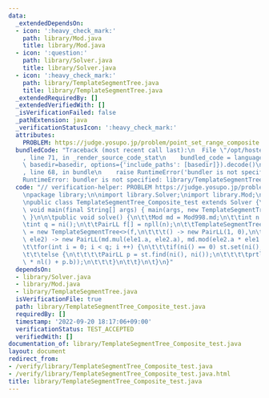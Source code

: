 ```yaml
---
data:
  _extendedDependsOn:
  - icon: ':heavy_check_mark:'
    path: library/Mod.java
    title: library/Mod.java
  - icon: ':question:'
    path: library/Solver.java
    title: library/Solver.java
  - icon: ':heavy_check_mark:'
    path: library/TemplateSegmentTree.java
    title: library/TemplateSegmentTree.java
  _extendedRequiredBy: []
  _extendedVerifiedWith: []
  _isVerificationFailed: false
  _pathExtension: java
  _verificationStatusIcon: ':heavy_check_mark:'
  attributes:
    PROBLEM: https://judge.yosupo.jp/problem/point_set_range_composite
  bundledCode: "Traceback (most recent call last):\n  File \"/opt/hostedtoolcache/Python/3.10.6/x64/lib/python3.10/site-packages/onlinejudge_verify/documentation/build.py\"\
    , line 71, in _render_source_code_stat\n    bundled_code = language.bundle(stat.path,\
    \ basedir=basedir, options={'include_paths': [basedir]}).decode()\n  File \"/opt/hostedtoolcache/Python/3.10.6/x64/lib/python3.10/site-packages/onlinejudge_verify/languages/user_defined.py\"\
    , line 68, in bundle\n    raise RuntimeError('bundler is not specified: {}'.format(str(path)))\n\
    RuntimeError: bundler is not specified: library/TemplateSegmentTree_Composite_test.java\n"
  code: "// verification-helper: PROBLEM https://judge.yosupo.jp/problem/point_set_range_composite\n\
    \npackage library;\n\nimport library.Solver;\nimport library.Mod;\nimport library.TemplateSegmentTree;\n\
    \npublic class TemplateSegmentTree_Composite_test extends Solver {\n\tpublic static\
    \ void main(final String[] args) { main(args, new TemplateSegmentTree_Composite_test());\
    \ }\n\n\tpublic void solve() {\n\t\tMod md = Mod998.md;\n\t\tint n = ni();\n\t\
    \tint q = ni();\n\t\tPairLL f[] = npll(n);\n\t\tTemplateSegmentTree<PairLL> st\
    \ = new TemplateSegmentTree<>(f,\n\t\t\t() -> new PairLL(1, 0),\n\t\t\t(ele1,\
    \ ele2) -> new PairLL(md.mul(ele1.a, ele2.a), md.mod(ele2.a * ele1.b + ele2.b)));\n\
    \t\tfor(int i = 0; i < q; i ++) {\n\t\t\tif(ni() == 0) st.set(ni(), npll());\n\
    \t\t\telse {\n\t\t\t\tPairLL p = st.find(ni(), ni());\n\t\t\t\tprtln(md.mod(p.a\
    \ * nl() + p.b));\n\t\t\t}\n\t\t}\n\t}\n}"
  dependsOn:
  - library/Solver.java
  - library/Mod.java
  - library/TemplateSegmentTree.java
  isVerificationFile: true
  path: library/TemplateSegmentTree_Composite_test.java
  requiredBy: []
  timestamp: '2022-09-20 18:17:06+09:00'
  verificationStatus: TEST_ACCEPTED
  verifiedWith: []
documentation_of: library/TemplateSegmentTree_Composite_test.java
layout: document
redirect_from:
- /verify/library/TemplateSegmentTree_Composite_test.java
- /verify/library/TemplateSegmentTree_Composite_test.java.html
title: library/TemplateSegmentTree_Composite_test.java
---
```

